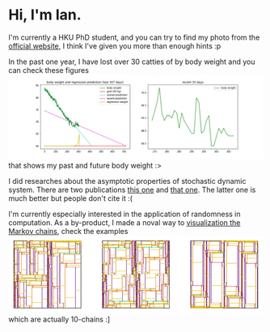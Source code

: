 # Hi, I'm Ian. 

I'm currently a HKU PhD student, and you can try to find my photo from the [official website](https://saasweb.hku.hk/student/2021phd.php#ianzhang), I think I've given you more than enough hints :p

In the past one year, I have lost over 30 catties of by body weight and you can check these figures
![figure](https://raw.githubusercontent.com/IanFla/Lose-Weight/main/weight.png)
that shows my past and future body weight :>

I did researches about the asymptotic properties of stochastic dynamic system. There are two publications [this one](https://www.sciencedirect.com/science/article/abs/pii/S0893965918303215) and [that one](https://onlinelibrary.wiley.com/doi/10.1002/mma.6540). The latter one is much better but people don't cite it :(

I'm currently especially interested in the application of randomness in computation. As a by-product, I made a noval way to [visualization the Markov chains](https://arxiv.org/pdf/2107.09850.pdf), check the examples
![example](https://raw.githubusercontent.com/IanFla/Markov-Chains/main/MC3.png?token=AMHG2XP6WJP5BIP7D5R52HDBJ22Z4)
which are actually 10-chains :]
